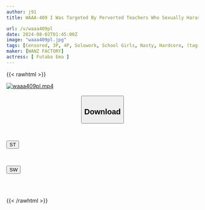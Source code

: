 ```yaml
---
author: j91
title: WAAA-409 I Was Targeted By Perverted Teachers Who Sexually Harassed The Female Students... I Couldn't Call For Help And They Molested My Slit In A Silent After-school Creampie Gang Rape. Futaba Ema

url: /v/waaa409pl
date: 2024-08-02T01:45:00Z
image: "waaa409pl.jpg"
tags: [Censored, 3P, 4P, Solowork, School Girls, Nasty, Hardcore, (tag-censored), (tag-censored), Deep Throating	]
maker: [WANZ FACTORY]
actress: [ Futaba Ema ]
---
```



{{< rawhtml >}}

<div class="video" data-videoid="b3J9yQ77bYsPYlR">
    <a href="javascript:;">
        <img src="/v/waaa409pl/waaa409pl.jpg" width="WIDTH" height="HEIGHT" alt="waaa409pl.mp4" loading="lazy">
    </a>
</div>

<script type="text/javascript" src="https://j91.asia/asset/on-demand-st.js"></script>

<br>
  <link rel="stylesheet" href="https://j91.asia/asset/bs5.css">
  
  <center>
  <button class="btn btn-primary" type="button" data-bs-toggle="collapse" data-bs-target=".multi-collapse" aria-expanded="false" aria-controls="multiCollapseExample1 multiCollapseExample2"><h2>Download</h2></button></center>
</p>
<div class="row">
  <div class="col">
    <div class="collapse multi-collapse" id="multiCollapseExample1">
      <div class="card card-body">
	      	      <br>
<div class="buttons">  
<p><a href="/v/waaa409pl/st.html" target="_blank"><button class="btn-hover color-3"><i class="fa fa-download"></i> ST</button></a></p></div>
    </div>
  </div>
</div>
  <div class="col">
    <div class="collapse multi-collapse" id="multiCollapseExample2">
      <div class="card card-body">
	      <br>
<div class="buttons">
<p><a href="/v/waaa409pl/sw.html" target="_blank"><button class="btn-hover color-2"><i class="fa fa-download"></i> SW</button></a></p></div>
<br><br>
      </div>
    </div>
  </div>
</div>

{{< /rawhtml >}}
